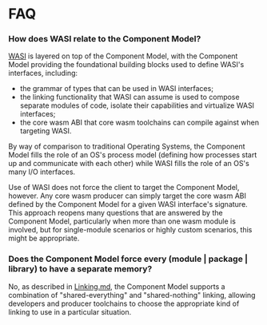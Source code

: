 # FAQ

### How does WASI relate to the Component Model?

[WASI] is layered on top of the Component Model, with the Component Model
providing the foundational building blocks used to define WASI's interfaces,
including:
* the grammar of types that can be used in WASI interfaces;
* the linking functionality that WASI can assume is used to compose separate
  modules of code, isolate their capabilities and virtualize WASI interfaces;
* the core wasm ABI that core wasm toolchains can compile against when targeting WASI.

By way of comparison to traditional Operating Systems, the Component Model
fills the role of an OS's process model (defining how processes start up and
communicate with each other) while WASI fills the role of an OS's many I/O
interfaces.

Use of WASI does not force the client to target the Component Model, however.
Any core wasm producer can simply target the core wasm ABI defined by the
Component Model for a given WASI interface's signature. This approach reopens
many questions that are answered by the Component Model, particularly when more
than one wasm module is involved, but for single-module scenarios or highly
custom scenarios, this might be appropriate.

### Does the Component Model force every (module | package | library) to have a separate memory?

No, as described in [Linking.md](Linking.md), the Component Model supports a
combination of "shared-everything" and "shared-nothing" linking, allowing
developers and producer toolchains to choose the appropriate kind of linking
to use in a particular situation.


[WASI]: https://github.com/WebAssembly/WASI/blob/main/README.md
